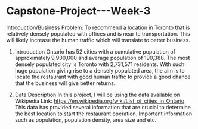 # Capstone-Project---Week-3
Introduction/Business Problem: To recommend a location in Toronto that is relatively densely populated with offices and is near to transportation. This will likely increase the human traffic which will translate to better business. 

1. Introduction
Ontario has 52 cities with a cumulative population of approximately 9,900,000 and average population of 190,388. The most densely populated city is Toronto with 2,731,571 residents. With such huge population giving rise to a densely populated area, the aim is to locate the restaurant with good human traffic to provide a good chance that the business will give better returns. 

2. Data Description
In this project, I will be using the data available on Wikipedia Link: https://en.wikipedia.org/wiki/List_of_cities_in_Ontario
This data has provided several information that are crucial to determine the best location to start the restaurant operation. Important information such as population, population density, area size and etc. 
